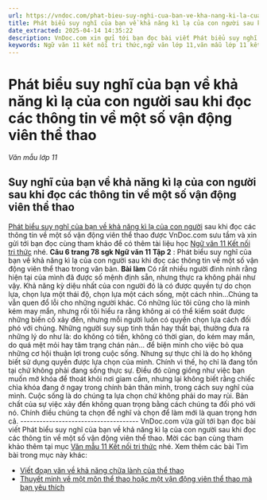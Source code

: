 ```yaml
---
url: https://vndoc.com/phat-bieu-suy-nghi-cua-ban-ve-kha-nang-ki-la-cua-con-nguoi-314292
title: Phát biểu suy nghĩ của bạn về khả năng kì lạ của con người sau khi đọc các thông tin về một số vận động viên thể thao - Văn mẫu lớp 11 - VnDoc.com
date_extracted: 2025-04-14 14:35:22
description: VnDoc.com xin gửi tới bạn đọc bài viết Phát biểu suy nghĩ của bạn về khả năng kì lạ của con người sau khi đọc các thông tin về một số vận động viên thể thao. Mời các bạn cùng tham khảo bài viết dưới đây.
keywords: Ngữ văn 11 kết nối tri thức,ngữ văn lớp 11,văn mẫu lớp 11 kết nối tri thức,văn 11 kết nối tri thức,văn mẫu lớp 11,Phát biểu suy nghĩ của bạn về khả năng kì lạ của con người sau khi đọc các thông tin về một số vận động viên thể thao,Phát biểu suy nghĩ của bạn về khả năng kì lạ của con người,suy nghĩ của bạn về khả năng kì lạ của con người sau khi đọc các thông tin về một số vận động viên thể thao,Câu 6 trang 78 sgk Ngữ văn 11 Tập 2
---
```


# Phát biểu suy nghĩ của bạn về khả năng kì lạ của con người sau khi đọc các thông tin về một số vận động viên thể thao
 _Văn mẫu lớp 11_
## Suy nghĩ của bạn về khả năng kì lạ của con người sau khi đọc các thông tin về một số vận động viên thể thao
[Phát biểu suy nghĩ của bạn về khả năng kì lạ của con người](<https://vndoc.com/phat-bieu-suy-nghi-cua-ban-ve-kha-nang-ki-la-cua-con-nguoi-314292>) sau khi đọc các thông tin về một số vận động viên thể thao được VnDoc.com sưu tầm và xin gửi tới bạn đọc cùng tham khảo để có thêm tài liệu học [Ngữ văn 11 Kết nối tri thức](<https://vndoc.com/ngu-van-11-ket-noi-tri-thuc>) nhé.
**Câu 6 trang 78 sgk Ngữ văn 11 Tập 2** : Phát biểu suy nghĩ của bạn về khả năng kì lạ của con người sau khi đọc các thông tin về một số vận động viên thể thao trong văn bản.
**Bài làm**
Có rất nhiều người đinh ninh rằng hiện tại của mình đã được số mệnh định sẵn, nhưng thực ra không phải như vậy. Khả năng kỳ diệu nhất của con người đó là có được quyền tự do chọn lựa, chọn lựa một thái độ, chọn lựa một cách sống, một cách nhìn…Chúng ta vẫn quen đổ lỗi cho những người khác. Có những lúc tôi cũng cho là mình kém may mắn, nhưng rồi tôi hiểu ra rằng không ai có thể kiểm soát được những biến cố xảy đến, nhưng mỗi người luôn có quyền chọn lựa cách đối phó với chúng. Những người suy sụp tinh thần hay thất bại, thường đưa ra những lý do như là: do không có tiền, không có thời gian, do kém may mắn, do quá mệt mỏi hay tâm trạng chán nản… để biện minh cho việc bỏ qua những cơ hội thuận lợi trong cuộc sống. Nhưng sự thực chỉ là do họ không biết sử dụng quyền được lựa chọn của mình. Chính vì thế, họ chỉ là đang tồn tại chứ không phải đang sống thực sự. Điều đó cũng giống như việc bạn muốn mở khóa để thoát khỏi nơi giam cầm, nhưng lại không biết rằng chiếc chìa khóa đang ở ngay trong chính bản thân mình, trong cách suy nghĩ của mình. Cuộc sống là do chúng ta lựa chọn chứ không phải do may rủi. Bản chất của sự việc xảy đến không quan trọng bằng cách chúng ta đối phó với nó. Chính điều chúng ta chọn để nghĩ và chọn để làm mới là quan trọng hơn cả.
\-------------------------------------
VnDoc.com vừa gửi tới bạn đọc bài viết Phát biểu suy nghĩ của bạn về khả năng kì lạ của con người sau khi đọc các thông tin về một số vận động viên thể thao. Mời các bạn cùng tham khảo thêm tại mục [Văn mẫu 11 Kết nối tri thức](<https://vndoc.com/van-mau-lop11>) nhé.
Xem thêm các bài Tìm bài trong mục này khác:
  * [Viết đoạn văn về khả năng chữa lành của thể thao](</viet-doan-van-ve-kha-nang-chua-lanh-cua-the-thao-314294>)
  * [Thuyết minh về một môn thể thao hoặc một vận động viên thể thao mà bạn yêu thích](</thuyet-minh-ve-mot-mon-the-thao-hoac-mot-van-dong-vien-the-thao-ma-ban-yeu-thich-314298>)

